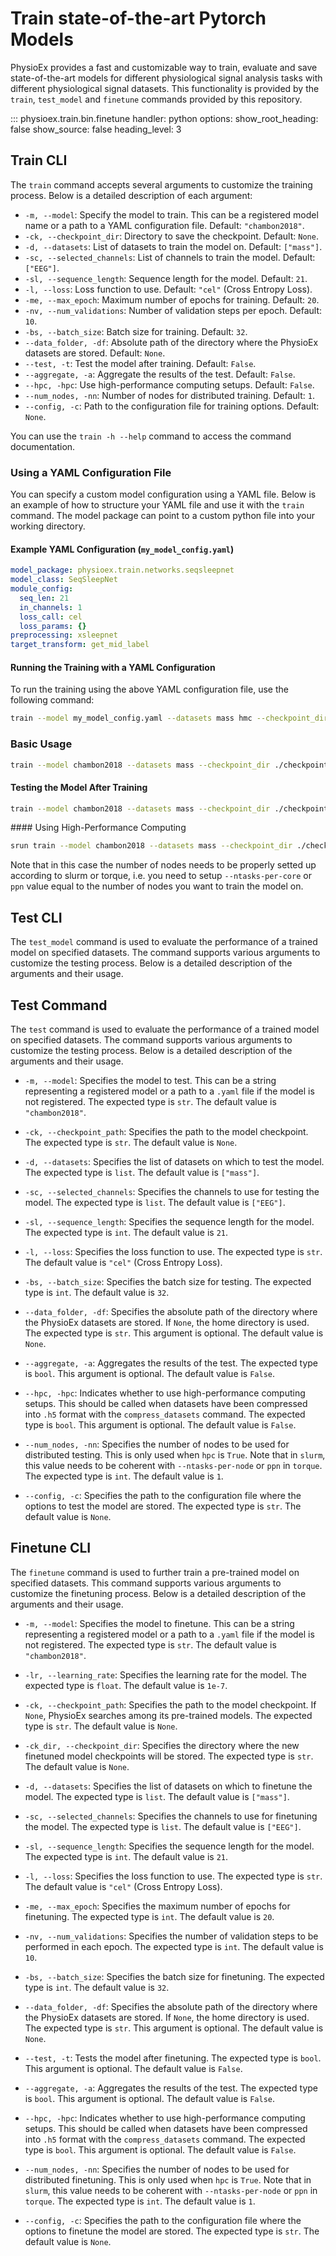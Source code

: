 # Train state-of-the-art Pytorch Models

PhysioEx provides a fast and customizable way to train, evaluate and save state-of-the-art models for different physiological signal analysis tasks with different physiological signal datasets. This functionality is provided by the `train`, `test_model` and `finetune` commands provided by this repository.

::: physioex.train.bin.finetune
    handler: python
    options:
      show_root_heading: false
      show_source: false
      heading_level: 3

## Train CLI

The `train` command accepts several arguments to customize the training process. Below is a detailed description of each argument:

- `-m, --model`: Specify the model to train. This can be a registered model name or a path to a YAML configuration file. Default: `"chambon2018"`.
- `-ck, --checkpoint_dir`: Directory to save the checkpoint. Default: `None`.
- `-d, --datasets`: List of datasets to train the model on. Default: `["mass"]`.
- `-sc, --selected_channels`: List of channels to train the model. Default: `["EEG"]`.
- `-sl, --sequence_length`: Sequence length for the model. Default: `21`.
- `-l, --loss`: Loss function to use. Default: `"cel"` (Cross Entropy Loss).
- `-me, --max_epoch`: Maximum number of epochs for training. Default: `20`.
- `-nv, --num_validations`: Number of validation steps per epoch. Default: `10`.
- `-bs, --batch_size`: Batch size for training. Default: `32`.
- `--data_folder, -df`: Absolute path of the directory where the PhysioEx datasets are stored. Default: `None`.
- `--test, -t`: Test the model after training. Default: `False`.
- `--aggregate, -a`: Aggregate the results of the test. Default: `False`.
- `--hpc, -hpc`: Use high-performance computing setups. Default: `False`.
- `--num_nodes, -nn`: Number of nodes for distributed training. Default: `1`.
- `--config, -c`: Path to the configuration file for training options. Default: `None`.

You can use the `train -h --help` command to access the command documentation.

### Using a YAML Configuration File

You can specify a custom model configuration using a YAML file. Below is an example of how to structure your YAML file and use it with the `train` command. The model package can point to a custom python file into your working directory.

#### Example YAML Configuration (`my_model_config.yaml`)

```yaml
model_package: physioex.train.networks.seqsleepnet
model_class: SeqSleepNet
module_config:
  seq_len: 21
  in_channels: 1
  loss_call: cel
  loss_params: {}
preprocessing: xsleepnet
target_transform: get_mid_label
```

#### Running the Training with a YAML Configuration

To run the training using the above YAML configuration file, use the following command:

```bash
train --model my_model_config.yaml --datasets mass hmc --checkpoint_dir ./checkpoints --max_epoch 20 --batch_size 32
```

### Basic Usage

```bash
train --model chambon2018 --datasets mass --checkpoint_dir ./checkpoints --max_epoch 20 --batch_size 32
```
#### Testing the Model After Training

```bash
train --model chambon2018 --datasets mass --checkpoint_dir ./checkpoints --max_epoch 20 --batch_size 32 --test
```

#### Using High-Performance Computing

```bash
srun train --model chambon2018 --datasets mass --checkpoint_dir ./checkpoints --max_epoch 20 --batch_size 32 --hpc --num_nodes 4
```

Note that in this case the number of nodes needs to be properly setted up according to slurm or torque, i.e. you need to setup `--ntasks-per-core` or `ppn` value equal to the number of nodes you want to train the model on.  

## Test CLI

The `test_model` command is used to evaluate the performance of a trained model on specified datasets. The command supports various arguments to customize the testing process. Below is a detailed description of the arguments and their usage.

## Test Command

The `test` command is used to evaluate the performance of a trained model on specified datasets. The command supports various arguments to customize the testing process. Below is a detailed description of the arguments and their usage.

- `-m, --model`: Specifies the model to test. This can be a string representing a registered model or a path to a `.yaml` file if the model is not registered. The expected type is `str`. The default value is `"chambon2018"`.

- `-ck, --checkpoint_path`: Specifies the path to the model checkpoint. The expected type is `str`. The default value is `None`.

- `-d, --datasets`: Specifies the list of datasets on which to test the model. The expected type is `list`. The default value is `["mass"]`.

- `-sc, --selected_channels`: Specifies the channels to use for testing the model. The expected type is `list`. The default value is `["EEG"]`.

- `-sl, --sequence_length`: Specifies the sequence length for the model. The expected type is `int`. The default value is `21`.

- `-l, --loss`: Specifies the loss function to use. The expected type is `str`. The default value is `"cel"` (Cross Entropy Loss).

- `-bs, --batch_size`: Specifies the batch size for testing. The expected type is `int`. The default value is `32`.

- `--data_folder, -df`: Specifies the absolute path of the directory where the PhysioEx datasets are stored. If `None`, the home directory is used. The expected type is `str`. This argument is optional. The default value is `None`.

- `--aggregate, -a`: Aggregates the results of the test. The expected type is `bool`. This argument is optional. The default value is `False`.

- `--hpc, -hpc`: Indicates whether to use high-performance computing setups. This should be called when datasets have been compressed into `.h5` format with the `compress_datasets` command. The expected type is `bool`. This argument is optional. The default value is `False`.

- `--num_nodes, -nn`: Specifies the number of nodes to be used for distributed testing. This is only used when `hpc` is `True`. Note that in `slurm`, this value needs to be coherent with `--ntasks-per-node` or `ppn` in `torque`. The expected type is `int`. The default value is `1`.

- `--config, -c`: Specifies the path to the configuration file where the options to test the model are stored. The expected type is `str`. The default value is `None`.

## Finetune CLI


The `finetune` command is used to further train a pre-trained model on specified datasets. This command supports various arguments to customize the finetuning process. Below is a detailed description of the arguments and their usage.

- `-m, --model`: Specifies the model to finetune. This can be a string representing a registered model or a path to a `.yaml` file if the model is not registered. The expected type is `str`. The default value is `"chambon2018"`.

- `-lr, --learning_rate`: Specifies the learning rate for the model. The expected type is `float`. The default value is `1e-7`.

- `-ck, --checkpoint_path`: Specifies the path to the model checkpoint. If `None`, PhysioEx searches among its pre-trained models. The expected type is `str`. The default value is `None`.

- `-ck_dir, --checkpoint_dir`: Specifies the directory where the new finetuned model checkpoints will be stored. The expected type is `str`. The default value is `None`.

- `-d, --datasets`: Specifies the list of datasets on which to finetune the model. The expected type is `list`. The default value is `["mass"]`.

- `-sc, --selected_channels`: Specifies the channels to use for finetuning the model. The expected type is `list`. The default value is `["EEG"]`.

- `-sl, --sequence_length`: Specifies the sequence length for the model. The expected type is `int`. The default value is `21`.

- `-l, --loss`: Specifies the loss function to use. The expected type is `str`. The default value is `"cel"` (Cross Entropy Loss).

- `-me, --max_epoch`: Specifies the maximum number of epochs for finetuning. The expected type is `int`. The default value is `20`.

- `-nv, --num_validations`: Specifies the number of validation steps to be performed in each epoch. The expected type is `int`. The default value is `10`.

- `-bs, --batch_size`: Specifies the batch size for finetuning. The expected type is `int`. The default value is `32`.

- `--data_folder, -df`: Specifies the absolute path of the directory where the PhysioEx datasets are stored. If `None`, the home directory is used. The expected type is `str`. This argument is optional. The default value is `None`.

- `--test, -t`: Tests the model after finetuning. The expected type is `bool`. This argument is optional. The default value is `False`.

- `--aggregate, -a`: Aggregates the results of the test. The expected type is `bool`. This argument is optional. The default value is `False`.

- `--hpc, -hpc`: Indicates whether to use high-performance computing setups. This should be called when datasets have been compressed into `.h5` format with the `compress_datasets` command. The expected type is `bool`. This argument is optional. The default value is `False`.

- `--num_nodes, -nn`: Specifies the number of nodes to be used for distributed finetuning. This is only used when `hpc` is `True`. Note that in `slurm`, this value needs to be coherent with `--ntasks-per-node` or `ppn` in `torque`. The expected type is `int`. The default value is `1`.

- `--config, -c`: Specifies the path to the configuration file where the options to finetune the model are stored. The expected type is `str`. The default value is `None`.


